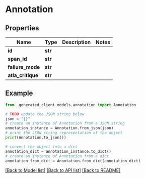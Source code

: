 # Annotation


## Properties

Name | Type | Description | Notes
------------ | ------------- | ------------- | -------------
**id** | **str** |  | 
**span_id** | **str** |  | 
**failure_mode** | **str** |  | 
**atla_critique** | **str** |  | 

## Example

```python
from _generated_client.models.annotation import Annotation

# TODO update the JSON string below
json = "{}"
# create an instance of Annotation from a JSON string
annotation_instance = Annotation.from_json(json)
# print the JSON string representation of the object
print(Annotation.to_json())

# convert the object into a dict
annotation_dict = annotation_instance.to_dict()
# create an instance of Annotation from a dict
annotation_from_dict = Annotation.from_dict(annotation_dict)
```
[[Back to Model list]](../README.md#documentation-for-models) [[Back to API list]](../README.md#documentation-for-api-endpoints) [[Back to README]](../README.md)


